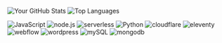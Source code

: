 ![Your GitHub Stats](https://github-readme-stats.vercel.app/api?username=ristedev&show_icons=true&theme=radical&count_private=true)
![Top Languages](https://github-readme-stats.vercel.app/api/top-langs/?username=ristedev&layout=compact&theme=radical&count_private=true)

![JavaScript](https://img.shields.io/badge/javascript-%23323330.svg?style=flat&logo=javascript&logoColor=%23F7DF1E) ![node.js](https://img.shields.io/badge/node.js-539F3D?style=flat&logo=node.js&logoColor=white) ![serverless](https://img.shields.io/badge/serverless-800080?style=flat&logo=serverless&logoColor=white)
 ![Python](https://img.shields.io/badge/python-3670A0?style=flat&logo=python&logoColor=ffdd54) ![cloudflare](https://img.shields.io/badge/cloudflare-F38020?style=flat&logo=cloudflare&logoColor=white) ![eleventy](https://img.shields.io/badge/eleventy-222222?style=flat&logo=eleventy) ![webflow](https://img.shields.io/badge/webflow-%23166ff5.svg?style=flat&logo=webflow&logoColor=white) ![wordpress](https://img.shields.io/badge/wordpress-21759B.svg?style=flat&logo=wordpress&logoColor=white) ![mySQL](https://img.shields.io/badge/mysql-3e6e93.svg?style=flat&logo=mysql&logoColor=f29221) ![mongodb](https://img.shields.io/badge/mongodb-47A248?style=flat&logo=mongodb&logoColor=white)


